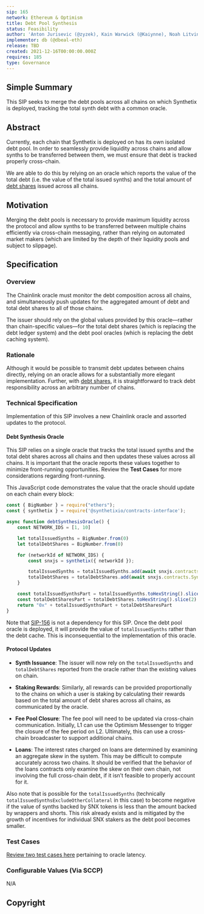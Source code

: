 ```yaml
---
sip: 165
network: Ethereum & Optimism
title: Debt Pool Synthesis
status: Feasibility
author: 'Anton Jurisevic (@zyzek), Kain Warwick (@Kaiynne), Noah Litvin (@noahlitvin), db (@dbeal-eth)'
implementor: db (@dbeal-eth)
release: TBD
created: 2021-12-16T00:00:00.000Z
requires: 185
type: Governance
---
```


## Simple Summary

<!--"If you can't explain it simply, you don't understand it well enough." Simply describe the outcome the proposed changes intends to achieve. This should be non-technical and accessible to a casual community member.-->

This SIP seeks to merge the debt pools across all chains on which Synthetix is deployed, tracking the total synth debt with a common oracle.

## Abstract

Currently, each chain that Synthetix is deployed on has its own isolated debt pool. In order to seamlessly provide liquidity across chains and allow synths to be transferred between them, we must ensure that debt is tracked properly cross-chain.

We are able to do this by relying on an oracle which reports the value of the total debt (i.e. the value of the total issued synths) and the total amount of [debt shares](https://sips.synthetix.io/sips/sip-185) issued across all chains.

## Motivation

<!--This is the problem statement. This is the *why* of the SIP. It should clearly explain *why* the current state of the protocol is inadequate.  It is critical that you explain *why* the change is needed, if the SIP proposes changing how something is calculated, you must address *why* the current calculation is inaccurate or wrong. This is not the place to describe how the SIP will address the issue!-->

Merging the debt pools is necessary to provide maximum liquidity across the protocol and allow synths to be transferred between multiple chains efficiently via cross-chain messaging, rather than relying on automated market makers (which are limited by the depth of their liquidity pools and subject to slippage).

## Specification

<!--The specification should describe the syntax and semantics of any new feature, there are five sections
1. Overview
2. Rationale
3. Technical Specification
4. Test Cases
5. Configurable Values
-->

### Overview

The Chainlink oracle must monitor the debt composition across all chains, and simultaneously push updates for the aggregated amount of debt and total debt shares to all of those chains.

The issuer should rely on the global values provided by this oracle—rather than chain-specific values—for the total debt shares (which is replacing the debt ledger system) and the debt pool oracles (which is replacing the debt caching system).

### Rationale

Although it would be possible to transmit debt updates between chains directly, relying on an oracle allows for a substantially more elegant implementation. Further, with [debt shares](https://sips.synthetix.io/sips/sip-185), it is straightforward to track debt responsibility across an arbitrary number of chains.

### Technical Specification

<!--The technical specification should outline the public API of the changes proposed. That is, changes to any of the interfaces Synthetix currently exposes or the creations of new ones.-->

Implementation of this SIP involves a new Chainlink oracle and assorted updates to the protocol.

#### Debt Synthesis Oracle

This SIP relies on a single oracle that tracks the total issued synths and the total debt shares across all chains and then updates these values across all chains. It is important that the oracle reports these values together to minimize front-running opportunities. Review the **Test Cases** for more considerations regarding front-running.

This JavaScript code demonstrates the value that the oracle should update on each chain every block:
```javascript
const { BigNumber } = require("ethers");
const { synthetix } = require('@synthetixio/contracts-interface');

async function debtSynthesisOracle() {
    const NETWORK_IDS = [1, 10]

    let totalIssuedSynths = BigNumber.from(0)
    let totalDebtShares = BigNumber.from(0)

    for (networkId of NETWORK_IDS) {
        const snxjs = synthetix({ networkId });

        totalIssuedSynths = totalIssuedSynths.add(await snxjs.contracts.Synthetix.totalIssuedSynthsExcludeOtherCollateral(snxjs.toBytes32('sUSD')))
        totalDebtShares = totalDebtShares.add(await snxjs.contracts.Synthetix.totalDebtShares());
    }

    const totalIssuedSynthsPart = totalIssuedSynths.toHexString().slice(2).padStart(32, '0');
    const totalDebtSharesPart = totalDebtShares.toHexString().slice(2).padStart(32, '0');
    return "0x" + totalIssuedSynthsPart + totalDebtSharesPart
}
```

Note that [SIP-156](https://sips.synthetix.io/sips/sip-156) is not a dependency for this SIP. Once the debt pool oracle is deployed, it will provide the value of `totalIssuedSynths` rather than the debt cache. This is inconsequential to the implementation of this oracle.

#### Protocol Updates

- **Synth Issuance**: The issuer will now rely on the `totalIssuedSynths` and `totalDebtShares` reported from the oracle rather than the existing values on chain. 

- **Staking Rewards**: Similarly, all rewards can be provided proportionally to the chains on which a user is staking by calculating their rewards based on the total amount of debt shares across all chains, as communicated by the oracle.

- **Fee Pool Closure**: The fee pool will need to be updated via cross-chain communication. Initially, L1 can use the Optimism Messenger to trigger the closure of the fee period on L2. Ultimately, this can use a cross-chain broadcaster to support additional chains.

- **Loans**: The interest rates charged on loans are determined by examining an aggregate skew in the system. This may be difficult to compute accurately across two chains. It should be verified that the behavior of the loans contracts only examine the skew on their own chain, not involving the full cross-chain debt, if it isn’t feasible to properly account for it.

Also note that is possible for the `totalIssuedSynths` (technically `totalIssuedSynthsExcludeOtherCollateral` in this case) to become negative if the value of synths backed by SNX tokens is less than the amount backed by wrappers and shorts. This risk already exists and is mitigated by the growth of incentives for individual SNX stakers as the debt pool becomes smaller.

### Test Cases

<!--Test cases for an implementation are mandatory for SIPs but can be included with the implementation..-->

[Review two test cases here](https://gist.github.com/noahlitvin/43ce903b0a3dd3d9773275f5f796df2e) pertaining to oracle latency.

### Configurable Values (Via SCCP)

<!--Please list all values configurable via SCCP under this implementation.-->

N/A

## Copyright
